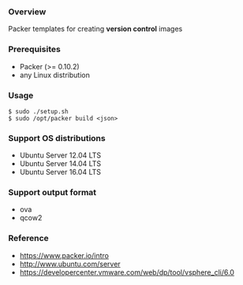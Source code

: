 ### Overview

Packer templates for creating **version control** images


### Prerequisites

* Packer (>= 0.10.2)
* any Linux distribution


### Usage

    $ sudo ./setup.sh
    $ sudo /opt/packer build <json>


### Support OS distributions

* Ubuntu Server 12.04 LTS
* Ubuntu Server 14.04 LTS
* Ubuntu Server 16.04 LTS


### Support output format

* ova
* qcow2


### Reference

* https://www.packer.io/intro
* http://www.ubuntu.com/server
* https://developercenter.vmware.com/web/dp/tool/vsphere_cli/6.0
